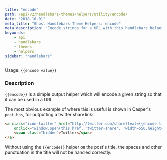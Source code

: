```yaml
---
title: "encode"
path: /api/v2/handlebars-themes/helpers/utility/encode/
date: "2018-10-01"
meta_title: "Ghost Handlebars Theme Helpers: encode"
meta_description: "Encode strings for a URL with this handlebars helper. Read more about Ghost themes! 👻"
keywords:
    - api
    - handlebars
    - themes
    - helpers
sidebar: "handlebars"
---
```


Usage: `{{encode value}}`

### Description

`{{encode}}` is a simple output helper which will encode a given string so that it can be used in a URL.

The most obvious example of where this is useful is shown in Casper's `post.hbs`, for outputting a twitter share link:

```html
<a class="icon-twitter" href="http://twitter.com/share?text={{encode title}}&url={{url absolute="true"}}"
    onclick="window.open(this.href, 'twitter-share', 'width=550,height=235');return false;">
    <span class="hidden">Twitter</span>
</a>

```

Without using the `{{encode}}` helper on the post's title, the spaces and other punctuation in the title will not be handled correctly.
